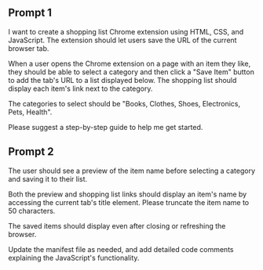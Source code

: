 ## Prompt 1
I want to create a shopping list Chrome extension using HTML, CSS, and JavaScript.
The extension should let users save the URL of the current browser tab.

When a user opens the Chrome extension on a page with an item they like, 
they should be able to select a category and then click a "Save Item" button 
to add the tab's URL to a list displayed below. The shopping list should display 
each item's link next to the category.

The categories to select should be "Books, Clothes, Shoes, Electronics, Pets, Health".

Please suggest a step-by-step guide to help me get started.

## Prompt 2
The user should see a preview of the item name before selecting a category 
and saving it to their list.

Both the preview and shopping list links should display an item's name 
by accessing the current tab's title element. Please truncate the item name to 50 characters.

The saved items should display even after closing or refreshing the browser. 

Update the manifest file as needed, and add detailed code comments 
explaining the JavaScript's functionality.

